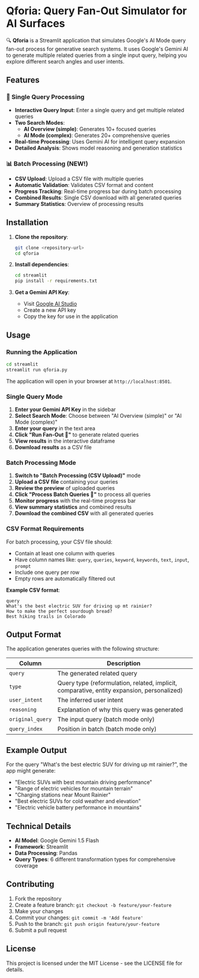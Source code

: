 # Qforia: Query Fan-Out Simulator for AI Surfaces

🔍 **Qforia** is a Streamlit application that simulates Google's AI Mode query fan-out process for generative search systems. It uses Google's Gemini AI to generate multiple related queries from a single input query, helping you explore different search angles and user intents.

## Features

### 🎯 Single Query Processing
- **Interactive Query Input**: Enter a single query and get multiple related queries
- **Two Search Modes**: 
  - **AI Overview (simple)**: Generates 10+ focused queries
  - **AI Mode (complex)**: Generates 20+ comprehensive queries
- **Real-time Processing**: Uses Gemini AI for intelligent query expansion
- **Detailed Analysis**: Shows model reasoning and generation statistics

### 📊 Batch Processing (NEW!)
- **CSV Upload**: Upload a CSV file with multiple queries
- **Automatic Validation**: Validates CSV format and content
- **Progress Tracking**: Real-time progress bar during batch processing
- **Combined Results**: Single CSV download with all generated queries
- **Summary Statistics**: Overview of processing results

## Installation

1. **Clone the repository**:
   ```bash
   git clone <repository-url>
   cd qforia
   ```

2. **Install dependencies**:
   ```bash
   cd streamlit
   pip install -r requirements.txt
   ```

3. **Get a Gemini API Key**:
   - Visit [Google AI Studio](https://makersuite.google.com/app/apikey)
   - Create a new API key
   - Copy the key for use in the application

## Usage

### Running the Application

```bash
cd streamlit
streamlit run qforia.py
```

The application will open in your browser at `http://localhost:8501`.

### Single Query Mode

1. **Enter your Gemini API Key** in the sidebar
2. **Select Search Mode**: Choose between "AI Overview (simple)" or "AI Mode (complex)"
3. **Enter your query** in the text area
4. **Click "Run Fan-Out 🚀"** to generate related queries
5. **View results** in the interactive dataframe
6. **Download results** as a CSV file

### Batch Processing Mode

1. **Switch to "Batch Processing (CSV Upload)"** mode
2. **Upload a CSV file** containing your queries
3. **Review the preview** of uploaded queries
4. **Click "Process Batch Queries 🚀"** to process all queries
5. **Monitor progress** with the real-time progress bar
6. **View summary statistics** and combined results
7. **Download the combined CSV** with all generated queries

### CSV Format Requirements

For batch processing, your CSV file should:
- Contain at least one column with queries
- Have column names like: `query`, `queries`, `keyword`, `keywords`, `text`, `input`, `prompt`
- Include one query per row
- Empty rows are automatically filtered out

**Example CSV format**:
```csv
query
What's the best electric SUV for driving up mt rainier?
How to make the perfect sourdough bread?
Best hiking trails in Colorado
```

## Output Format

The application generates queries with the following structure:

| Column | Description |
|--------|-------------|
| `query` | The generated related query |
| `type` | Query type (reformulation, related, implicit, comparative, entity expansion, personalized) |
| `user_intent` | The inferred user intent |
| `reasoning` | Explanation of why this query was generated |
| `original_query` | The input query (batch mode only) |
| `query_index` | Position in batch (batch mode only) |

## Example Output

For the query "What's the best electric SUV for driving up mt rainier?", the app might generate:

- "Electric SUVs with best mountain driving performance"
- "Range of electric vehicles for mountain terrain"
- "Charging stations near Mount Rainier"
- "Best electric SUVs for cold weather and elevation"
- "Electric vehicle battery performance in mountains"

## Technical Details

- **AI Model**: Google Gemini 1.5 Flash
- **Framework**: Streamlit
- **Data Processing**: Pandas
- **Query Types**: 6 different transformation types for comprehensive coverage

## Contributing

1. Fork the repository
2. Create a feature branch: `git checkout -b feature/your-feature`
3. Make your changes
4. Commit your changes: `git commit -m 'Add feature'`
5. Push to the branch: `git push origin feature/your-feature`
6. Submit a pull request

## License

This project is licensed under the MIT License - see the LICENSE file for details. 

